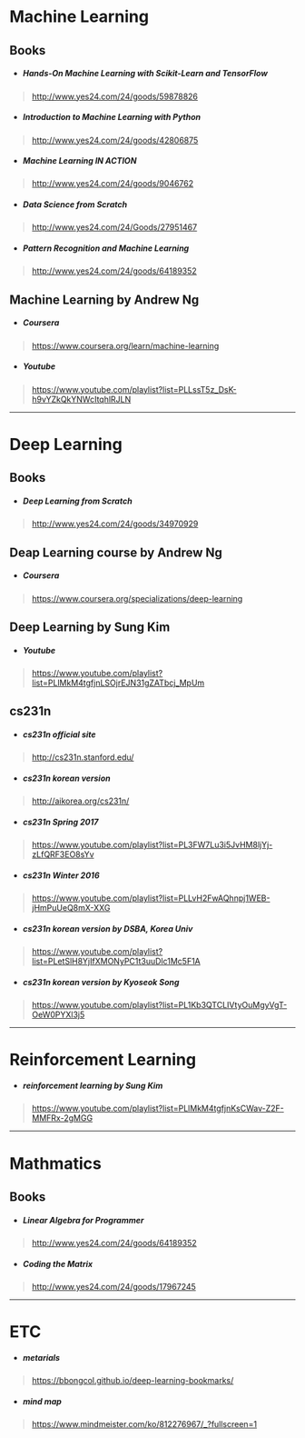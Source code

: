 
# Machine Learning

## Books

- ##### Hands-On Machine Learning with Scikit-Learn and TensorFlow
> http://www.yes24.com/24/goods/59878826

- ##### Introduction to Machine Learning with Python
> http://www.yes24.com/24/goods/42806875

- ##### Machine Learning IN ACTION
> http://www.yes24.com/24/goods/9046762

- ##### Data Science from Scratch
> http://www.yes24.com/24/Goods/27951467

- ##### Pattern Recognition and Machine Learning
> http://www.yes24.com/24/goods/64189352

## Machine Learning by Andrew Ng

- ##### Coursera
> https://www.coursera.org/learn/machine-learning

- ##### Youtube
> https://www.youtube.com/playlist?list=PLLssT5z_DsK-h9vYZkQkYNWcItqhlRJLN

---

# Deep Learning

## Books

- ##### Deep Learning from Scratch
> http://www.yes24.com/24/goods/34970929

## Deap Learning course by Andrew Ng

- ##### Coursera
> https://www.coursera.org/specializations/deep-learning 

## Deep Learning by Sung Kim

- ##### Youtube
> https://www.youtube.com/playlist?list=PLlMkM4tgfjnLSOjrEJN31gZATbcj_MpUm


## cs231n

- ##### cs231n official site
> http://cs231n.stanford.edu/

- ##### cs231n korean version
> http://aikorea.org/cs231n/

- ##### cs231n Spring 2017
> https://www.youtube.com/playlist?list=PL3FW7Lu3i5JvHM8ljYj-zLfQRF3EO8sYv

- ##### cs231n Winter 2016
> https://www.youtube.com/playlist?list=PLLvH2FwAQhnpj1WEB-jHmPuUeQ8mX-XXG

- ##### cs231n korean version by DSBA, Korea Univ
> https://www.youtube.com/playlist?list=PLetSlH8YjIfXMONyPC1t3uuDlc1Mc5F1A

- ##### cs231n korean version by Kyoseok Song
> https://www.youtube.com/playlist?list=PL1Kb3QTCLIVtyOuMgyVgT-OeW0PYXl3j5

---

# Reinforcement Learning

- ##### reinforcement learning by Sung Kim
> https://www.youtube.com/playlist?list=PLlMkM4tgfjnKsCWav-Z2F-MMFRx-2gMGG

---

# Mathmatics

## Books

- ##### Linear Algebra for Programmer
> http://www.yes24.com/24/goods/64189352

- ##### Coding the Matrix
> http://www.yes24.com/24/goods/17967245

---

# ETC

- ##### metarials
> https://bbongcol.github.io/deep-learning-bookmarks/

- ##### mind map
> https://www.mindmeister.com/ko/812276967/_?fullscreen=1
